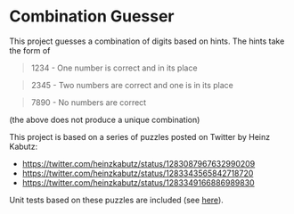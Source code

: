 # Combination Guesser

This project guesses a combination of digits based on hints. The hints take the form of

> 1234 - One number is correct and in its place

> 2345 - Two numbers are correct and one is in its place

> 7890 - No numbers are correct

(the above does not produce a unique combination)

This project is based on a series of puzzles posted on Twitter by Heinz Kabutz:

- https://twitter.com/heinzkabutz/status/1283087967632990209
- https://twitter.com/heinzkabutz/status/1283343565842718720
- https://twitter.com/heinzkabutz/status/1283349166886989830

Unit tests based on these puzzles are included (see [here](https://github.com/mdreier/combination-guesser/tree/main/src/test/java/de/martindreier/codeguess/kabutz)).